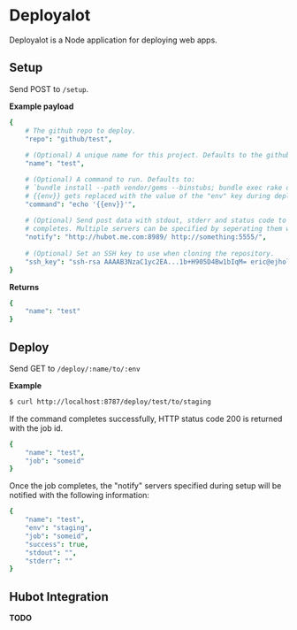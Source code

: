 # Deployalot
Deployalot is a Node application for deploying web apps.

## Setup
Send POST to `/setup`.

**Example payload**

```coffeescript
{
    # The github repo to deploy.
    "repo": "github/test",
    
    # (Optional) A unique name for this project. Defaults to the github repo name
    "name": "test",

    # (Optional) A command to run. Defaults to:
    # `bundle install --path vendor/gems --binstubs; bundle exec rake deploy:{{env}}`
    # {{env}} gets replaced with the value of the "env" key during deploy.
    "command": "echo '{{env}}'",
    
    # (Optional) Send post data with stdout, stderr and status code to the url specified when a deployment
    # completes. Multiple servers can be specified by seperating them with spaces
    "notify": "http://hubot.me.com:8989/ http://something:5555/",
    
    # (Optional) Set an SSH key to use when cloning the repository.
    "ssh_key": "ssh-rsa AAAAB3NzaC1yc2EA...1b+H905D4Bw1bIqM= eric@ejholmes.net"
}
```

**Returns**

```coffeescript
{
    "name": "test"
}
```

## Deploy
Send GET to `/deploy/:name/to/:env`

**Example**

```bash
$ curl http://localhost:8787/deploy/test/to/staging
```

If the command completes successfully, HTTP status code 200 is returned with the job id.

```coffeescript
{
    "name": "test",
    "job": "someid"
}
```

Once the job completes, the "notify" servers specified during setup will be notified with the following information:

```coffeescript
{
    "name": "test",
    "env": "staging",
    "job": "someid",
    "success": true,
    "stdout": "",
    "stderr": ""
}
```

## Hubot Integration
**TODO**
